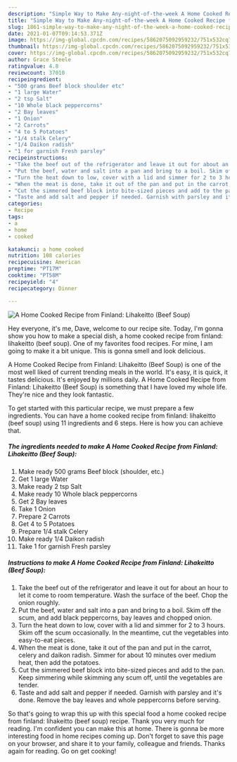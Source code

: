 ```yaml
---
description: "Simple Way to Make Any-night-of-the-week A Home Cooked Recipe from Finland: Lihakeitto (Beef Soup)"
title: "Simple Way to Make Any-night-of-the-week A Home Cooked Recipe from Finland: Lihakeitto (Beef Soup)"
slug: 1861-simple-way-to-make-any-night-of-the-week-a-home-cooked-recipe-from-finland-lihakeitto-beef-soup
date: 2021-01-07T09:14:53.371Z
image: https://img-global.cpcdn.com/recipes/5862075092959232/751x532cq70/a-home-cooked-recipe-from-finland-lihakeitto-beef-soup-recipe-main-photo.jpg
thumbnail: https://img-global.cpcdn.com/recipes/5862075092959232/751x532cq70/a-home-cooked-recipe-from-finland-lihakeitto-beef-soup-recipe-main-photo.jpg
cover: https://img-global.cpcdn.com/recipes/5862075092959232/751x532cq70/a-home-cooked-recipe-from-finland-lihakeitto-beef-soup-recipe-main-photo.jpg
author: Grace Steele
ratingvalue: 4.8
reviewcount: 37010
recipeingredient:
- "500 grams Beef block shoulder etc"
- "1 large Water"
- "2 tsp Salt"
- "10 Whole black peppercorns"
- "2 Bay leaves"
- "1 Onion"
- "2 Carrots"
- "4 to 5 Potatoes"
- "1/4 stalk Celery"
- "1/4 Daikon radish"
- "1 for garnish Fresh parsley"
recipeinstructions:
- "Take the beef out of the refrigerator and leave it out for about an hour to let it come to room temperature. Wash the surface of the beef. Chop the onion roughly."
- "Put the beef, water and salt into a pan and bring to a boil. Skim off the scum, and add black peppercorns, bay leaves and chopped onion."
- "Turn the heat down to low, cover with a lid and simmer for 2 to 3 hours. Skim off the scum occasionally. In the meantime, cut the vegetables into easy-to-eat pieces."
- "When the meat is done, take it out of the pan and put in the carrot, celery and daikon radish. Simmer for about 10 minutes over medium heat, then add the potatoes."
- "Cut the simmered beef block into bite-sized pieces and add to the pan. Keep simmering while skimming any scum off, until the vegetables are tender."
- "Taste and add salt and pepper if needed. Garnish with parsley and it&#39;s done. Remove the bay leaves and whole peppercorns before serving."
categories:
- Recipe
tags:
- a
- home
- cooked

katakunci: a home cooked 
nutrition: 108 calories
recipecuisine: American
preptime: "PT17M"
cooktime: "PT58M"
recipeyield: "4"
recipecategory: Dinner

---
```



![A Home Cooked Recipe from Finland: Lihakeitto (Beef Soup)](https://img-global.cpcdn.com/recipes/5862075092959232/751x532cq70/a-home-cooked-recipe-from-finland-lihakeitto-beef-soup-recipe-main-photo.jpg)

Hey everyone, it's me, Dave, welcome to our recipe site. Today, I'm gonna show you how to make a special dish, a home cooked recipe from finland: lihakeitto (beef soup). One of my favorites food recipes. For mine, I am going to make it a bit unique. This is gonna smell and look delicious.

A Home Cooked Recipe from Finland: Lihakeitto (Beef Soup) is one of the most well liked of current trending meals in the world. It's easy, it is quick, it tastes delicious. It's enjoyed by millions daily. A Home Cooked Recipe from Finland: Lihakeitto (Beef Soup) is something that I have loved my whole life. They're nice and they look fantastic.




To get started with this particular recipe, we must prepare a few ingredients. You can have a home cooked recipe from finland: lihakeitto (beef soup) using 11 ingredients and 6 steps. Here is how you can achieve that.

<!--inarticleads1-->

##### The ingredients needed to make A Home Cooked Recipe from Finland: Lihakeitto (Beef Soup):

1. Make ready 500 grams Beef block (shoulder, etc.)
1. Get 1 large Water
1. Make ready 2 tsp Salt
1. Make ready 10 Whole black peppercorns
1. Get 2 Bay leaves
1. Take 1 Onion
1. Prepare 2 Carrots
1. Get 4 to 5 Potatoes
1. Prepare 1/4 stalk Celery
1. Make ready 1/4 Daikon radish
1. Take 1 for garnish Fresh parsley




<!--inarticleads2-->

##### Instructions to make A Home Cooked Recipe from Finland: Lihakeitto (Beef Soup):

1. Take the beef out of the refrigerator and leave it out for about an hour to let it come to room temperature. Wash the surface of the beef. Chop the onion roughly.
1. Put the beef, water and salt into a pan and bring to a boil. Skim off the scum, and add black peppercorns, bay leaves and chopped onion.
1. Turn the heat down to low, cover with a lid and simmer for 2 to 3 hours. Skim off the scum occasionally. In the meantime, cut the vegetables into easy-to-eat pieces.
1. When the meat is done, take it out of the pan and put in the carrot, celery and daikon radish. Simmer for about 10 minutes over medium heat, then add the potatoes.
1. Cut the simmered beef block into bite-sized pieces and add to the pan. Keep simmering while skimming any scum off, until the vegetables are tender.
1. Taste and add salt and pepper if needed. Garnish with parsley and it&#39;s done. Remove the bay leaves and whole peppercorns before serving.




So that's going to wrap this up with this special food a home cooked recipe from finland: lihakeitto (beef soup) recipe. Thank you very much for reading. I'm confident you can make this at home. There is gonna be more interesting food in home recipes coming up. Don't forget to save this page on your browser, and share it to your family, colleague and friends. Thanks again for reading. Go on get cooking!
